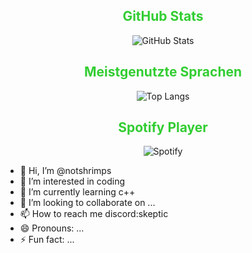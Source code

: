 <div align="center">

  ## <span style="color: #32CD32;">GitHub Stats</span>
  ![GitHub Stats](https://github-readme-stats.vercel.app/api?username=notshrimps&show_icons=true&theme=dark&title_color=32CD32&icon_color=32CD32&text_color=FFFFFF)

  ## <span style="color: #32CD32;">Meistgenutzte Sprachen</span>
  ![Top Langs](https://github-readme-stats.vercel.app/api/top-langs/?username=notshrimps&layout=compact&theme=dark&title_color=32CD32&text_color=FFFFFF)

  ## <span style="color: #32CD32;">Spotify Player</span>
  ![Spotify](https://spotify-github-profile.vercel.app/api/view?uid=letsphilll17&cover_image=true&theme=default&bar_color=32CD32&bar_color_cover=true)

</div>

- 👋 Hi, I’m @notshrimps
- 👀 I’m interested in coding
- 🌱 I’m currently learning c++
- 💞️ I’m looking to collaborate on ...
- 📫 How to reach me discord:skeptic
- 😄 Pronouns: ...
- ⚡ Fun fact: ...

<!---
notshrimps/notshrimps is a ✨ special ✨ repository because its `README.md` (this file) appears on your GitHub profile.
You can click the Preview link to take a look at your changes.
--->
